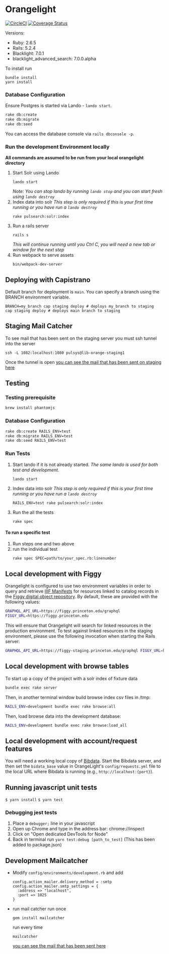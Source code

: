 # Orangelight

[![CircleCI](https://circleci.com/gh/pulibrary/orangelight.svg?style=svg)](https://circleci.com/gh/pulibrary/orangelight)
[![Coverage
Status](https://coveralls.io/repos/github/pulibrary/orangelight/badge.svg?branch=master)](https://coveralls.io/github/pulibrary/orangelight?branch=master)


Versions:

* Ruby: 2.6.5
* Rails: 5.2.4
* Blacklight: 7.0.1
* blacklight_advanced_search: 7.0.0.alpha

To install run
  ```
  bundle install
  yarn install
  ```

### Database Configuration

Ensure Postgres is started via Lando - `lando start`.

```bash
rake db:create
rake db:migrate
rake db:seed
```

You can access the database console via `rails dbconsole -p`.

### Run the development Environment locally
**All commands are assumed to be run from your local orangelight directory**

1. Start Solr using Lando  
   ```
   lando start
   ```
   *Note: You can stop lando by running `lando stop` and you can start fresh using `lando destroy`*
1. Index data into solr 
    *This step is only required if this is your first time running or you have run a `lando destroy`*
    ```
    rake pulsearch:solr:index
    ```
1. Run a rails server 
   ```
   rails s
   ```
   *This will continue running until you Ctrl C, you will need a new tab or window for the next step*
1. Run webpack to serve assets 
   ```
   bin/webpack-dev-server
   ```

Deploying with Capistrano
------------------
Default branch for deployment is `main`. You can specify a branch using the BRANCH environment variable.
```
BRANCH=my_branch cap staging deploy # deploys my_branch to staging
cap staging deploy # deploys main branch to staging
```

## Staging Mail Catcher
  To see mail that has been sent on the staging server you must ssh tunnel into the server
  ```
  ssh -L 1082:localhost:1080 pulsys@lib-orange-staging1
  ```
  Once the tunnel is open [you can see the mail that has been sent on staging here]( http://localhost:1082/)

Testing
------------------
### Testing prerequisite
```bash
brew install phantomjs
```

### Database Configuration
```bash
rake db:create RAILS_ENV=test
rake db:migrate RAILS_ENV=test
rake db:seed RAILS_ENV=test
```

### Run Tests

1. Start lando if it is not already started. 
    *The same lando is used for both test and development.*
   ```
   lando start
   ```
1. Index data into solr 
    *This step is only required if this is your first time running or you have run a `lando destroy`*
   ```
   RAILS_ENV=test rake pulsearch:solr:index
   ``` 
1. Run the all the tests 
    ```
    rake spec
    ```

#### To run a specific test
  1. Run steps one and two above
  1. run the individual test
      ```bash
      rake spec SPEC=path/to/your_spec.rb:linenumber
      ```

## Local development with Figgy

Orangelight is configured to use two environment variables in order to query and retrieve [IIIF Manifests](https://iiif.io/api/presentation/2.1/#manifest) for resources linked to catalog records in the [Figgy digital object repository](https://github.com/pulibrary/figgy).  By default, these are provided with the following values:
```bash
GRAPHQL_API_URL=https://figgy.princeton.edu/graphql
FIGGY_URL=https://figgy.princeton.edu
```

This will ensure that Orangelight will search for linked resources in the production environment.  To test against linked resources in the staging environment, please use the following invocation when starting the Rails server:
```bash
GRAPHQL_API_URL=https://figgy-staging.princeton.edu/graphql FIGGY_URL=https://figgy-staging.princeton.edu bundle exec rails s
```

## Local development with browse tables

To start up a copy of the project with a solr index of fixture data
```bash
bundle exec rake server
```
Then, in another terminal window build browse index csv files in /tmp:
```bash
RAILS_ENV=development bundle exec rake browse:all
```

Then, load browse data into the development database:
```bash
RAILS_ENV=development bundle exec rake browse:load_all
```

## Local development with account/request features

You will need a working local copy of [Bibdata](https://github.com/pulibrary/marc_liberation).
Start the Bibdata server, and then set the ```bidata_base``` value in OrangeLight's `config/requests.yml` file to the local URL where Bibdata is running (e.g., `http://localhost:{port}`).

## Running javascript unit tests

`$ yarn install`
`$ yarn test`

### Debugging jest tests

1. Place a `debugger;` line in your javascript
1. Open up Chrome and type in the address bar: chrome://inspect
1. Click on "Open dedicated DevTools for Node"
1. Back in terminal run `yarn test:debug [path_to_test]` (This has been added to
   package.json)

## Development Mailcatcher

   * Modify `config/environments/development.rb` and add
     ```
     config.action_mailer.delivery_method = :smtp
     config.action_mailer.smtp_settings = {
       :address => "localhost",
       :port => 1025
     }
     ```

   * run mail catcher
     run once
     ```
     gem install mailcatcher
     ```
     run every time
     ```
     mailcatcher
     ```

     [you can see the mail that has been sent here]( http://localhost:1080/)
